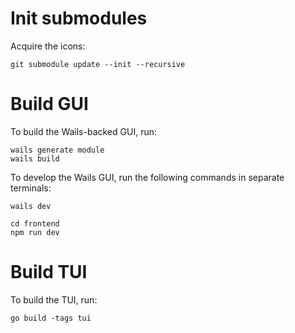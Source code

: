 # Init submodules
Acquire the icons:

```
git submodule update --init --recursive
```

# Build GUI

To build the Wails-backed GUI, run:

```
wails generate module
wails build
```

To develop the Wails GUI, run the following commands in separate terminals:

```
wails dev
```

```
cd frontend
npm run dev
```

# Build TUI

To build the TUI, run:

```
go build -tags tui
```
